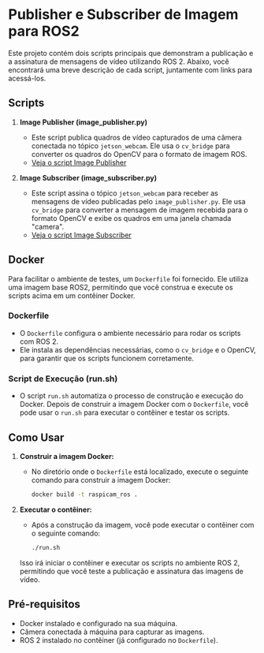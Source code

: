 # Publisher e Subscriber de Imagem para ROS2

Este projeto contém dois scripts principais que demonstram a publicação e a assinatura de mensagens de vídeo utilizando ROS 2. Abaixo, você encontrará uma breve descrição de cada script, juntamente com links para acessá-los.

## Scripts

1. **Image Publisher (image_publisher.py)**
   - Este script publica quadros de vídeo capturados de uma câmera conectada no tópico `jetson_webcam`. Ele usa o `cv_bridge` para converter os quadros do OpenCV para o formato de imagem ROS.
   - [Veja o script Image Publisher](src/opencv_tools/opencv_tools/image_publisher.py)

2. **Image Subscriber (image_subscriber.py)**
   - Este script assina o tópico `jetson_webcam` para receber as mensagens de vídeo publicadas pelo `image_publisher.py`. Ele usa `cv_bridge` para converter a mensagem de imagem recebida para o formato OpenCV e exibe os quadros em uma janela chamada "camera".
   - [Veja o script Image Subscriber](src/opencv_tools/opencv_tools/image_subscriber.py)

## Docker

Para facilitar o ambiente de testes, um `Dockerfile` foi fornecido. Ele utiliza uma imagem base ROS2, permitindo que você construa e execute os scripts acima em um contêiner Docker.

### Dockerfile

- O `Dockerfile` configura o ambiente necessário para rodar os scripts com ROS 2.
- Ele instala as dependências necessárias, como o `cv_bridge` e o OpenCV, para garantir que os scripts funcionem corretamente.

### Script de Execução (run.sh)

- O script `run.sh` automatiza o processo de construção e execução do Docker. Depois de construir a imagem Docker com o `Dockerfile`, você pode usar o `run.sh` para executar o contêiner e testar os scripts.

## Como Usar

1. **Construir a imagem Docker:**
   - No diretório onde o `Dockerfile` está localizado, execute o seguinte comando para construir a imagem Docker:
     ```bash
     docker build -t raspicam_ros .
     ```

2. **Executar o contêiner:**
   - Após a construção da imagem, você pode executar o contêiner com o seguinte comando:
     ```bash
     ./run.sh
     ```

   Isso irá iniciar o contêiner e executar os scripts no ambiente ROS 2, permitindo que você teste a publicação e assinatura das imagens de vídeo.

## Pré-requisitos

- Docker instalado e configurado na sua máquina.
- Câmera conectada à máquina para capturar as imagens.
- ROS 2 instalado no contêiner (já configurado no `Dockerfile`).
